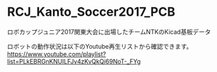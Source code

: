 # RCJ_Kanto_Soccer2017_PCB
ロボカップジュニア2017関東大会に出場したチームNTKのKicad基板データ  

ロボットの動作状況は以下のYoutube再生リストから確認できます。  
https://www.youtube.com/playlist?list=PLkEBRGnKNUILFJv4zKvQkQi69NoT-_FYg  
